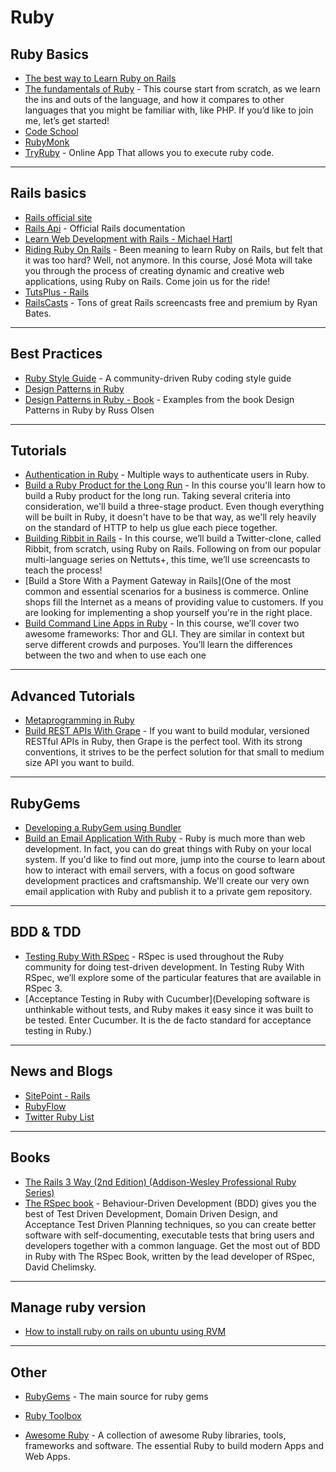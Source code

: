 
# Ruby

## Ruby Basics

* [The best way to Learn Ruby on Rails](http://code.tutsplus.com/tutorials/the-best-way-to-learn-ruby-on-rails--net-21820)
* [The fundamentals of Ruby](http://code.tutsplus.com/courses/the-fundamentals-of-ruby) - This course start from scratch, as we learn the ins and outs of the language, and how it compares to other languages that you might be familiar with, like PHP. If you’d like to join me, let’s get started!
* [Code School](https://www.codeschool.com/paths/ruby)
* [RubyMonk](http://rubymonk.com/)
* [TryRuby](http://tryruby.org/) - Online App That allows you to execute ruby code.

---

## Rails basics

* [Rails official site](http://rubyonrails.org/) 
* [Rails Api](http://api.rubyonrails.org/) - Official Rails documentation
* [Learn Web Development with Rails - Michael Hartl](http://ruby.railstutorial.org/)
* [Riding Ruby On Rails](http://code.tutsplus.com/courses/riding-ruby-on-rails) - Been meaning to learn Ruby on Rails, but felt that it was too hard? Well, not anymore. In this course, José Mota will take you through the process of creating dynamic and creative web applications, using Ruby on Rails. Come join us for the ride!
* [TutsPlus - Rails](http://hub.tutsplus.com/search?utf8=%E2%9C%93&search%5Bkeywords%5D=rails&button=)
* [RailsCasts](http://railscasts.com/) - Tons of great Rails screencasts free and premium by Ryan Bates.

---

## Best Practices

* [Ruby Style Guide](https://github.com/bbatsov/ruby-style-guide) - A community-driven Ruby coding style guide
* [Design Patterns in Ruby](http://code.tutsplus.com/courses/design-patterns-in-ruby)
* [Design Patterns in Ruby - Book](https://github.com/nslocum/design-patterns-in-ruby) - Examples from the book Design Patterns in Ruby by Russ Olsen

---

## Tutorials

* [Authentication in Ruby](http://code.tutsplus.com/courses/authentication-with-ruby) - Multiple ways to authenticate users in Ruby.
* [Build a Ruby Product for the Long Run](http://code.tutsplus.com/courses/build-a-ruby-product-for-the-long-run) - In this course you'll learn how to build a Ruby product for the long run. Taking several criteria into consideration, we'll build a three-stage product. Even though everything will be built in Ruby, it doesn't have to be that way, as we'll rely heavily on the standard of HTTP to help us glue each piece together.
* [Building Ribbit in Rails](http://code.tutsplus.com/courses/building-ribbit-in-rails) - In this course, we’ll build a Twitter-clone, called Ribbit, from scratch, using Ruby on Rails. Following on from our popular multi-language series on Nettuts+, this time, we’ll use screencasts to teach the process!
* [Build a Store With a Payment Gateway in Rails](One of the most common and essential scenarios for a business is commerce. Online shops fill the Internet as a means of providing value to customers. If you are looking for implementing a shop yourself you're in the right place.
* [Build Command Line Apps in Ruby](http://code.tutsplus.com/courses/command-line-apps-in-ruby) - In this course, we’ll cover two awesome frameworks: Thor and GLI. They are similar in context but serve different crowds and purposes. You’ll learn the differences between the two and when to use each one

---

## Advanced Tutorials

* [Metaprogramming in Ruby](http://code.tutsplus.com/courses/metaprogramming-in-ruby)
* [Build REST APIs With Grape](http://code.tutsplus.com/courses/build-rest-apis-with-grape) - If you want to build modular, versioned RESTful APIs in Ruby, then Grape is the perfect tool. With its strong conventions, it strives to be the perfect solution for that small to medium size API you want to build.

---

## RubyGems

* [Developing a RubyGem using Bundler](https://github.com/radar/guides/blob/master/gem-development.md)
* [Build an Email Application With Ruby](http://code.tutsplus.com/courses/build-an-email-application-with-ruby) - Ruby is much more than web development. In fact, you can do great things with Ruby on your local system. If you'd like to find out more, jump into the course to learn about how to interact with email servers, with a focus on good software development practices and craftsmanship. We'll create our very own email application with Ruby and publish it to a private gem repository.

---

## BDD & TDD

* [Testing Ruby With RSpec](http://code.tutsplus.com/articles/new-course-testing-ruby-with-rspec--cms-22727) - RSpec is used throughout the Ruby community for doing test-driven development. In Testing Ruby With RSpec, we’ll explore some of the particular features that are available in RSpec 3. 
* [Acceptance Testing in Ruby with Cucumber](Developing software is unthinkable without tests, and Ruby makes it easy since it was built to be tested. Enter Cucumber. It is the de facto standard for acceptance testing in Ruby.)

---

## News and Blogs

* [SitePoint - Rails](http://www.sitepoint.com/ruby/)
* [RubyFlow](http://www.rubyflow.com/)
* [Twitter Ruby List](https://twitter.com/brunopaz88/lists/ruby)

---

## Books

* [The Rails 3 Way (2nd Edition) (Addison-Wesley Professional Ruby Series)](http://www.amazon.com/Rails-Edition-Addison-Wesley-Professional-Series/dp/0321601661)
* [The RSpec book](http://pragprog.com/book/achbd/the-rspec-book) - Behaviour-Driven Development (BDD) gives you the best of Test Driven Development, Domain Driven Design, and Acceptance Test Driven Planning techniques, so you can create better software with self-documenting, executable tests that bring users and developers together with a common language.
Get the most out of BDD in Ruby with The RSpec Book, written by the lead developer of RSpec, David Chelimsky.

--- 

## Manage ruby version

* [How to install ruby on rails on ubuntu using RVM](https://www.digitalocean.com/community/tutorials/how-to-install-ruby-on-rails-on-ubuntu-14-04-using-rvm)

---

## Other

* [RubyGems](http://rubygems.org/gems/rails) - The main source for ruby gems
* [Ruby Toolbox](https://www.ruby-toolbox.com/) 

* [Awesome Ruby](https://github.com/markets/awesome-ruby) - A collection of awesome Ruby libraries, tools, frameworks and software. The essential Ruby to build modern Apps and Web Apps.


